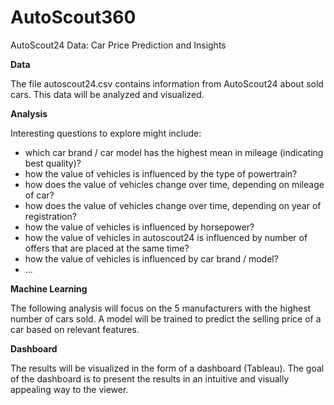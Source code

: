 # AutoScout360
AutoScout24 Data: Car Price Prediction and Insights

**Data**

The file autoscout24.csv contains information from AutoScout24 about sold cars. This data will be analyzed and visualized.

**Analysis**

Interesting questions to explore might include:
- which car brand / car model has the highest mean in mileage (indicating best quality)?
- how the value of vehicles is influenced by the type of powertrain?
- how does the value of vehicles change over time, depending on mileage of car?
- how does the value of vehicles change over time, depending on year of registration?
- how the value of vehicles is influenced by horsepower?
- how the value of vehicles in autoscout24 is influenced by number of offers that are placed at the same time?
- how the value of vehicles is influenced by car brand / model?
- ...

**Machine Learning**

The following analysis will focus on the 5 manufacturers with the highest number of cars sold. A model will be trained to predict the selling price of a car based on relevant features.

**Dashboard**

The results will be visualized in the form of a dashboard (Tableau). The goal of the dashboard is to present the results in an intuitive and visually appealing way to the viewer.
